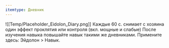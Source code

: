 ```yaml
---
itemtype: Дневник
---
```

![[Temp/Placeholder_Eidolon_Diary.png]]
Каждые 60 с. снимает с хозяина один эффект проклятия или контроля (вкл. мощные и слабые) После изучения навыка повышайте навык такими же дневниками. Примените здесь: Эйдолон > Навык.
